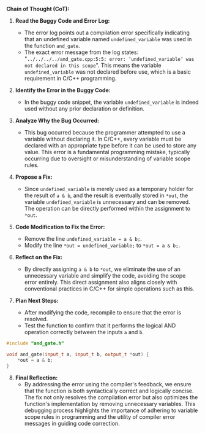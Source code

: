 **Chain of Thought (CoT):**

1. **Read the Buggy Code and Error Log:**
   - The error log points out a compilation error specifically indicating that an undefined variable named `undefined_variable` was used in the function `and_gate`.
   - The exact error message from the log states: "`../../../../and_gate.cpp:5:5: error: ‘undefined_variable’ was not declared in this scope`". This means the variable `undefined_variable` was not declared before use, which is a basic requirement in C/C++ programming.

2. **Identify the Error in the Buggy Code:**
   - In the buggy code snippet, the variable `undefined_variable` is indeed used without any prior declaration or definition.

3. **Analyze Why the Bug Occurred:**
   - This bug occurred because the programmer attempted to use a variable without declaring it. In C/C++, every variable must be declared with an appropriate type before it can be used to store any value. This error is a fundamental programming mistake, typically occurring due to oversight or misunderstanding of variable scope rules.

4. **Propose a Fix:**
   - Since `undefined_variable` is merely used as a temporary holder for the result of `a & b`, and the result is eventually stored in `*out`, the variable `undefined_variable` is unnecessary and can be removed. The operation can be directly performed within the assignment to `*out`.

5. **Code Modification to Fix the Error:**
   - Remove the line `undefined_variable = a & b;`.
   - Modify the line `*out = undefined_variable;` to `*out = a & b;`.

6. **Reflect on the Fix:**
   - By directly assigning `a & b` to `*out`, we eliminate the use of an unnecessary variable and simplify the code, avoiding the scope error entirely. This direct assignment also aligns closely with conventional practices in C/C++ for simple operations such as this.

7. **Plan Next Steps:**
   - After modifying the code, recompile to ensure that the error is resolved.
   - Test the function to confirm that it performs the logical AND operation correctly between the inputs `a` and `b`.

```cpp
#include "and_gate.h"

void and_gate(input_t a, input_t b, output_t *out) {
    *out = a & b;
}
```

8. **Final Reflection:**
   - By addressing the error using the compiler's feedback, we ensure that the function is both syntactically correct and logically concise. The fix not only resolves the compilation error but also optimizes the function's implementation by removing unnecessary variables. This debugging process highlights the importance of adhering to variable scope rules in programming and the utility of compiler error messages in guiding code correction.